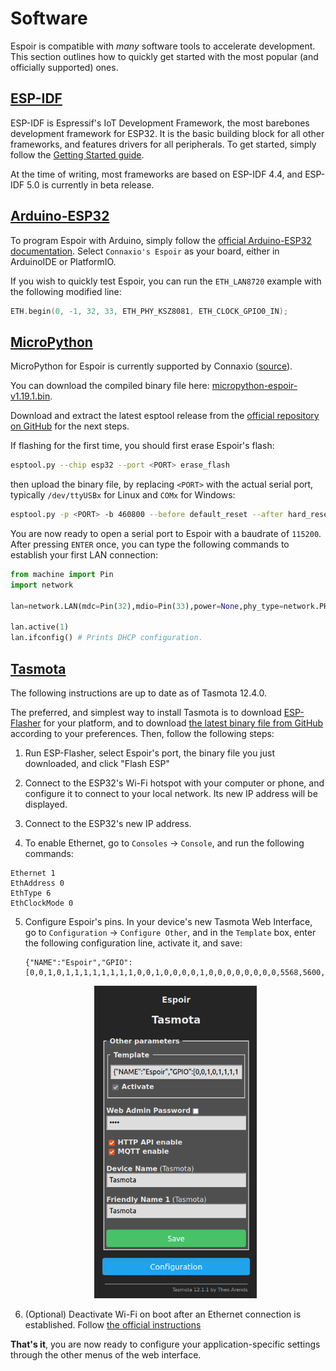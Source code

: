 # Software

Espoir is compatible with _many_ software tools to accelerate development. This section outlines how to quickly get started with the most popular (and officially supported) ones.

## [ESP-IDF](https://docs.espressif.com/projects/esp-idf/en/stable/esp32/get-started/index.html)

ESP-IDF is Espressif's IoT Development Framework, the most barebones development framework for ESP32. It is the basic building block for all other frameworks, and features drivers for all peripherals. To get started, simply follow the [Getting Started guide](https://docs.espressif.com/projects/esp-idf/en/stable/esp32/get-started/index.html).

At the time of writing, most frameworks are based on ESP-IDF 4.4, and ESP-IDF 5.0 is currently in beta release.

## [Arduino-ESP32](https://docs.espressif.com/projects/arduino-esp32/en/latest/getting_started.html)

To program Espoir with Arduino, simply follow the [official Arduino-ESP32 documentation](https://docs.espressif.com/projects/arduino-esp32/en/latest/getting_started.html). Select `Connaxio's Espoir` as your board, either in ArduinoIDE or PlatformIO.

If you wish to quickly test Espoir, you can run the `ETH_LAN8720` example with the following modified line:

```cpp
ETH.begin(0, -1, 32, 33, ETH_PHY_KSZ8081, ETH_CLOCK_GPIO0_IN);
```

## [MicroPython](https://micropython.org/)

MicroPython for Espoir is currently supported by Connaxio ([source](https://github.com/Connaxio/micropython/tree/feature/espoir)).

You can download the compiled binary file here: [micropython-espoir-v1.19.1.bin](https://docs.connaxio.com/micropython/micropython-espoir-v1.19.1.bin).

Download and extract the latest esptool release from the [official repository on GitHub](https://github.com/espressif/esptool/releases) for the next steps.

If flashing for the first time, you should first erase Espoir's flash:

```bash
esptool.py --chip esp32 --port <PORT> erase_flash
```

then upload the binary file, by replacing `<PORT>` with the actual serial port, typically `/dev/ttyUSBx` for Linux and `COMx` for Windows:

```bash
esptool.py -p <PORT> -b 460800 --before default_reset --after hard_reset --chip esp32  write_flash --flash_mode dio --flash_size detect --flash_freq 80m 0x1000 micropython-espoir-v1.19.1.bin
```

You are now ready to open a serial port to Espoir with a baudrate of `115200`. After pressing `ENTER` once, you can type the following commands to establish your first LAN connection:

```python
from machine import Pin
import network

lan=network.LAN(mdc=Pin(32),mdio=Pin(33),power=None,phy_type=network.PHY_KSZ8081,phy_addr=0)

lan.active(1)
lan.ifconfig() # Prints DHCP configuration.
```

## [Tasmota](https://tasmota.github.io/docs/)
The following instructions are up to date as of Tasmota 12.4.0.

The preferred, and simplest way to install Tasmota is to download [ESP-Flasher](https://github.com/Jason2866/ESP_Flasher/releases/latest) for your platform, and to download [the latest binary file from GitHub](https://github.com/arendst/Tasmota/releases/latest) according to your preferences. Then, follow the following steps:

1. Run ESP-Flasher, select Espoir's port, the binary file you just downloaded, and click "Flash ESP"

2. Connect to the ESP32's Wi-Fi hotspot with your computer or phone, and configure it to connect to your local network. Its new IP address will be displayed.

3. Connect to the ESP32's new IP address.

4. To enable Ethernet, go to `Consoles` -> `Console`, and run the following commands:

```
Ethernet 1
EthAddress 0
EthType 6
EthClockMode 0
```

5. Configure Espoir's pins. In your device's new Tasmota Web Interface, go to `Configuration` -> `Configure Other`, and in the `Template` box, enter the following configuration line, activate it, and save:
   
   ```
   {"NAME":"Espoir","GPIO":[0,0,1,0,1,1,1,1,1,1,1,1,0,0,1,0,0,0,0,1,0,0,0,0,0,0,0,0,5568,5600,1,7968,1,1,1,1],"FLAG":0,"BASE":1}
   ```
   
   <center>
   
   <img src="./images/tasmota-configuration-pins.png" alt="Tasmota WiFi setup" height="500" />
   
   </center>

6. (Optional) Deactivate Wi-Fi on boot after an Ethernet connection is established. Follow [the official instructions](https://tasmota.github.io/docs/Berry-Cookbook/#ethernet-network-flipper)

**That's it**, you are now ready to configure your application-specific settings through the other menus of the web interface.
